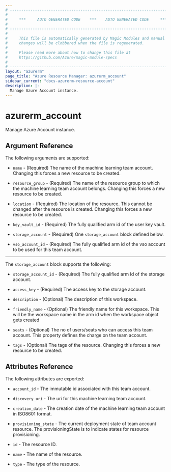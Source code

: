 ```yaml
---
# ----------------------------------------------------------------------------
#
#     ***     AUTO GENERATED CODE    ***    AUTO GENERATED CODE     ***
#
# ----------------------------------------------------------------------------
#
#     This file is automatically generated by Magic Modules and manual
#     changes will be clobbered when the file is regenerated.
#
#     Please read more about how to change this file at
#     https://github.com/Azure/magic-module-specs
#
# ----------------------------------------------------------------------------
layout: "azurerm"
page_title: "Azure Resource Manager: azurerm_account"
sidebar_current: "docs-azurerm-resource-account"
description: |-
  Manage Azure Account instance.
---
```


# azurerm_account

Manage Azure Account instance.


## Argument Reference

The following arguments are supported:

* `name` - (Required) The name of the machine learning team account. Changing this forces a new resource to be created.

* `resource_group` - (Required) The name of the resource group to which the machine learning team account belongs. Changing this forces a new resource to be created.

* `location` - (Required) The location of the resource. This cannot be changed after the resource is created. Changing this forces a new resource to be created.

* `key_vault_id` - (Required) The fully qualified arm id of the user key vault.

* `storage_account` - (Required) One `storage_account` block defined below.

* `vso_account_id` - (Required) The fully qualified arm id of the vso account to be used for this team account.

---

The `storage_account` block supports the following:

* `storage_account_id` - (Required) The fully qualified arm Id of the storage account.

* `access_key` - (Required) The access key to the storage account.

* `description` - (Optional) The description of this workspace.

* `friendly_name` - (Optional) The friendly name for this workspace. This will be the workspace name in the arm id when the workspace object gets created

* `seats` - (Optional) The no of users/seats who can access this team account. This property defines the charge on the team account.

* `tags` - (Optional) The tags of the resource. Changing this forces a new resource to be created.

## Attributes Reference

The following attributes are exported:

* `account_id` - The immutable id associated with this team account.

* `discovery_uri` - The uri for this machine learning team account.

* `creation_date` - The creation date of the machine learning team account in ISO8601 format.

* `provisioning_state` - The current deployment state of team account resource. The provisioningState is to indicate states for resource provisioning.

* `id` - The resource ID.

* `name` - The name of the resource.

* `type` - The type of the resource.
